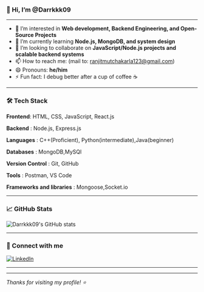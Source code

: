 ### 👋 Hi, I’m @Darrkkk09

---

- 👀 I’m interested in **Web development, Backend Engineering, and Open-Source Projects**
- 🌱 I’m currently learning **Node.js, MongoDB, and system design**
- 💞️ I’m looking to collaborate on **JavaScript/Node.js projects and scalable backend systems**
- 📫 How to reach me: (mail to: ranjitmutchakarla123@gmail.com)
- 😄 Pronouns: **he/him**
- ⚡ Fun fact: I debug better after a cup of coffee ☕

---

### 🛠️ Tech Stack
**Frontend**: HTML, CSS, JavaScript, React.js

**Backend** : Node.js, Express.js

**Languages** : C++(Proficient), Python(intermediate),Java(beginner)

**Databases** : MongoDB,MySQl

**Version Control** : Git, GitHub

**Tools** : Postman, VS Code

**Frameworks and libraries** : Mongoose,Socket.io

---

### 📈 GitHub Stats

![Darrkkk09's GitHub stats](https://github-readme-stats.vercel.app/api?username=Darrkkk09&show_icons=true&theme=radical)

---

### 🔗 Connect with me

[![LinkedIn](https://img.shields.io/badge/LinkedIn-blue?logo=linkedin&style=for-the-badge)](https://www.linkedin.com/in/ranjit09/)

---



---

_Thanks for visiting my profile! ⭐️_
